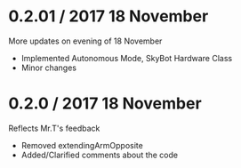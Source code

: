 0.2.01 / 2017 18 November
==================
More updates on evening of 18 November 
- Implemented Autonomous Mode, SkyBot Hardware Class
- Minor changes

0.2.0 / 2017 18 November
==================
Reflects Mr.T's feedback
- Removed extendingArmOpposite
- Added/Clarified comments about the code    
